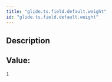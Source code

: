 ```yaml
---
title: "glide.ts.field.default.weight"
id: "glide.ts.field.default.weight"
---
```

## Description



## Value: 
```
1
```